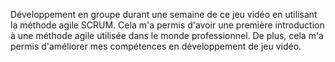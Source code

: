 Développement en groupe durant une semaine de ce jeu vidéo en utilisant la méthode agile SCRUM. Cela m'a permis d'avoir une première introduction à une méthode agile utilisée dans le monde professionnel. De plus, cela m'a permis d'améliorer mes compétences en développement de jeu vidéo.

